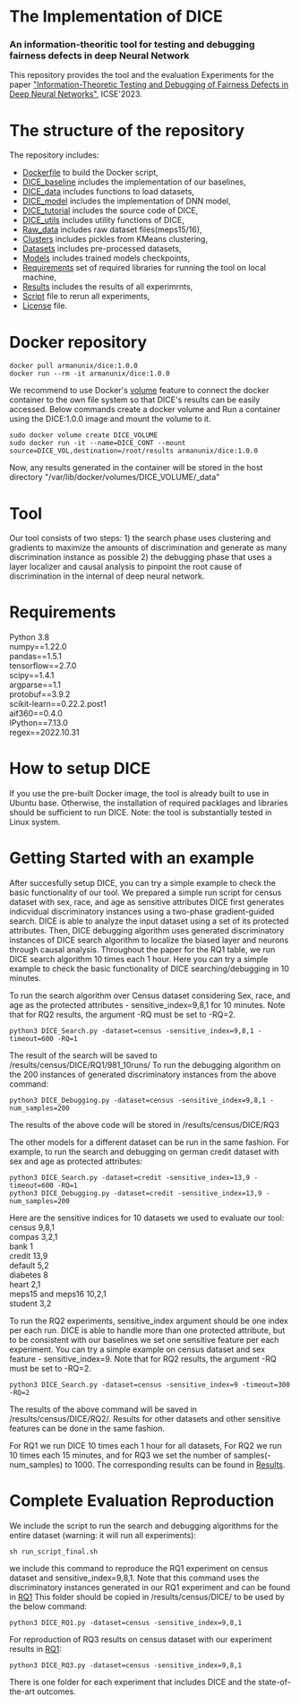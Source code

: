 # The Implementation of DICE
### An information-theoritic tool for testing and debugging fairness defects in deep Neural Network

This repository provides the tool and the evaluation Experiments for the paper ["Information-Theoretic Testing and Debugging of
Fairness Defects in Deep Neural Networks"](https://www.computer.org/csdl/proceedings-article/icse/2023/570100b571/1OM4zHEXjfa), ICSE'2023.

# The structure of the repository 

The repository includes:

- [Dockerfile](https://github.com/armanunix/Fairness-testing/blob/main/DICE/Dockerfile) to build the Docker script,
- [DICE_baseline](https://github.com/armanunix/Fairness-testing/tree/main/DICE/DICE_baseline) includes the implementation of our baselines,    
- [DICE_data](https://github.com/armanunix/Fairness-testing/tree/main/DICE/DICE_data) includes functions to load datasets,     
- [DICE_model](https://github.com/armanunix/Fairness-testing/tree/main/DICE/DICE_model) includes the implementation of DNN model,    
- [DICE_tutorial](https://github.com/armanunix/Fairness-testing/tree/main/DICE/DICE_tutorial) includes the source code of DICE, 
- [DICE_utils](https://github.com/armanunix/Fairness-testing/tree/main/DICE/DICE_utils) includes utility functions of DICE,    
- [Raw_data](https://github.com/armanunix/Fairness-testing/tree/main/DICE/Raw_data/raw) includes raw dataset files(meps15/16),    
- [Clusters](https://github.com/armanunix/Fairness-testing/tree/main/DICE/clusters) includes pickles from KMeans clustering,   
- [Datasets](https://github.com/armanunix/Fairness-testing/tree/main/DICE/datasets) includes pre-processed datasets,   
- [Models](https://github.com/armanunix/Fairness-testing/tree/main/DICE/models) includes trained models checkpoints,  
- [Requirements](https://github.com/armanunix/Fairness-testing/blob/main/DICE/Requirements.txt) set of required libraries for running the tool on local machine, 
- [Results](https://minersutep-my.sharepoint.com/:f:/g/personal/vmonjezi_miners_utep_edu/EqN3oXLgnppGuxsgdMqBH54BuDSfFgUUX0xS5E5O-aMBQw?e=pMY2Eg) includes the results of all experimrnts,  
- [Script](https://github.com/armanunix/Fairness-testing/blob/main/DICE/DICE_tutorial/run_script_final.sh) file to rerun all experiments,  
- [License](https://github.com/armanunix/Fairness-testing/blob/main/LICENSE) file.  

# Docker repository
```
docker pull armanunix/dice:1.0.0
docker run --rm -it armanunix/dice:1.0.0
```
We recommend to use Docker's [volume](https://docs.docker.com/engine/reference/run/#volume-shared-filesystems) feature to connect the docker container to the own file system so that DICE's results can be easily accessed. Below commands create a docker volume and Run a container using the DICE:1.0.0 image and mount the volume to it.
```
sudo docker volume create DICE_VOLUME
sudo docker run -it --name=DICE_CONT --mount source=DICE_VOL,destination=/root/results armanunix/dice:1.0.0
```
Now, any results generated in the container will be stored in the host directory "/var/lib/docker/volumes/DICE_VOLUME/_data"

# Tool
Our tool consists of two steps: 1) the search phase uses clustering and gradients to maximize the
amounts of discrimination and generate as many discrimination instance as possible 2) the debugging
phase that uses a layer localizer and causal analysis to pinpoint the root cause of discrimination
in the internal of deep neural network.

# Requirements
Python 3.8  
numpy==1.22.0  
pandas==1.5.1  
tensorflow==2.7.0  
scipy==1.4.1  
argparse==1.1  
protobuf==3.9.2  
scikit-learn==0.22.2.post1   
aif360==0.4.0  
IPython==7.13.0  
regex==2022.10.31
# How to setup DICE
If you use the pre-built Docker image, the tool is already built to use in Ubuntu base. Otherwise, the installation of required packlages and libraries should be sufficient to run DICE. Note: the tool is substantially tested in Linux system.
# Getting Started with an example
After succesfully setup DICE, you can try a simple example to check the basic functionality of our tool. We prepared a simple run script for census dataset with sex, race, and age as sensitive attributes
DICE first generates indicvidual discriminatory instances using a two-phase gradient-guided search. DICE is able to analyze the input dataset using a set of its protected attributes. Then, DICE debugging algorithm uses generated discriminatory instances of DICE search algorithm to localize the biased layer and neurons through causal analysis. Throughout the paper for the RQ1 table, we run DICE search algorithm 10 times each 1 hour. Here you can try a simple example to check the basic functionality of DICE searching/debugging in 10 minutes.


To run the search algorithm over Census dataset considering Sex, race, and age as the protected attributes - sensitive_index=9,8,1 for 10 minutes. Note that for RQ2 results, the argument -RQ must be set to -RQ=2. 
```
python3 DICE_Search.py -dataset=census -sensitive_index=9,8,1 -timeout=600 -RQ=1
```
The result of the search will be saved to /results/census/DICE/RQ1/981_10runs/
To run the debugging algorithm on the 200 instances of generated discriminatory instances from the above command:
```
python3 DICE_Debugging.py -dataset=census -sensitive_index=9,8,1 -num_samples=200
```
The results of the above code will be stored in /results/census/DICE/RQ3

The other models for a different dataset can be run in the same fashion. For example, to run the search and debugging on german credit dataset with sex and age as protected attributes:
```
python3 DICE_Search.py -dataset=credit -sensitive_index=13,9 -timeout=600 -RQ=1
python3 DICE_Debugging.py -dataset=credit -sensitive_index=13,9 -num_samples=200
```
Here are the sensitive indices for 10 datasets we used to evaluate our tool:   
census 9,8,1   
compas 3,2,1   
bank 1   
credit 13,9   
default 5,2   
diabetes 8  
heart 2,1   
meps15 and meps16 10,2,1   
student 3,2



To run the RQ2 experiments, sensitive_index argument should be one index per each run. DICE is able to handle more than one protected attribute, but to be consistent with our baselines we set one sensitive feature per each experiment. You can try a simple example on census dataset and sex feature - sensitive_index=9. Note that for RQ2 results, the argument -RQ must be set to -RQ=2.
```
python3 DICE_Search.py -dataset=census -sensitive_index=9 -timeout=300 -RQ=2
```
The results of the above command will be saved in /results/census/DICE/RQ2/. Results for other datasets and other sensitive features can be done in the same fashion.

For RQ1 we run DICE 10 times each 1 hour for all datasets, For RQ2 we run 10 times each 15 minutes, and for RQ3 we set the number of samples(-num_samples) to 1000. The corresponding results can be found in [Results](https://minersutep-my.sharepoint.com/:f:/g/personal/vmonjezi_miners_utep_edu/EqN3oXLgnppGuxsgdMqBH54BuDSfFgUUX0xS5E5O-aMBQw?e=ZAWhbJ).

# Complete Evaluation Reproduction
We include the script to run the search and debugging algorithms for the entire dataset (warning: it will run all experiments):
```
sh run_script_final.sh
```
we include this command to reproduce the RQ1 experiment on census dataset and sensitive_index=9,8,1. Note that this command uses the discriminatory instances generated in our RQ1 experiment and can be found in [RQ1](https://minersutep-my.sharepoint.com/:f:/g/personal/vmonjezi_miners_utep_edu/EmUeDc0IaFxCpFflp0C-8AMBN_vmV2guny4JMZhBtAYOXQ?e=rMz2Mm)
This folder should be copied in /results/census/DICE/ to be used by the below command:
```
python3 DICE_RQ1.py -dataset=census -sensitive_index=9,8,1
```

For reproduction of RQ3 results on census dataset with our experiment results in [RQ1](https://minersutep-my.sharepoint.com/:f:/g/personal/vmonjezi_miners_utep_edu/EmUeDc0IaFxCpFflp0C-8AMBN_vmV2guny4JMZhBtAYOXQ?e=rMz2Mm):
```
python3 DICE_RQ3.py -dataset=census -sensitive_index=9,8,1
```
There is one folder for each experiment that includes DICE and the state-of-the-art outcomes.
